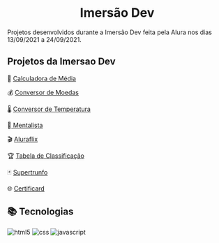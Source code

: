 <h1 align="center"> Imersão Dev </h1>

Projetos desenvolvidos durante a Imersão Dev feita pela Alura nos dias 13/09/2021 a 24/09/2021.

## Projetos da Imersao Dev
🔢 [Calculadora de Média](https://github.com/camilavitoriacosta/ImersaoDev/tree/main/Aula%2001%20-%20Calculadora%20de%20Media)

💰 [Conversor de Moedas](https://github.com/camilavitoriacosta/ImersaoDev/tree/main/Aula%2002%20-%20Conversor%20de%20Moedas)

🌡️ [Conversor de Temperatura](https://github.com/camilavitoriacosta/ImersaoDev/tree/main/Aula%2001%20-%20Conversor%20de%20Temperatura)

🧠[ Mentalista](https://github.com/camilavitoriacosta/ImersaoDev/tree/main/Aula%2003%20-%20Mentalista)

🎬 [Aluraflix](https://github.com/camilavitoriacosta/ImersaoDev/tree/main/Aula%2004%20e%2005%20-%20Aluraflix)

🏆 [Tabela de Classificação](https://github.com/camilavitoriacosta/ImersaoDev/tree/main/Aula%2006%20-%20Tabela%20Classificacao)

🃏 [Supertrunfo](https://github.com/camilavitoriacosta/ImersaoDev/tree/main/Aula%2007%20e%2008%20-%20SuperTrunfo)

🌐 [Certificard](https://github.com/camilavitoriacosta/ImersaoDev/tree/main/Certificard)

## 📚 Tecnologias
<div class='tecnologias'> 
    <img src="https://img.shields.io/badge/HTML5-E34F26?style=for-the-badge&logo=html5&logoColor=white" alt="html5">
    <img src="https://img.shields.io/badge/CSS3-1572B6?style=for-the-badge&logo=css3&logoColor=white" alt="css">
    <img src="https://img.shields.io/badge/JavaScript-F7DF1E?style=for-the-badge&logo=javascript&logoColor=black" alt="javascript">
</div>

